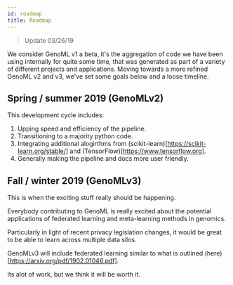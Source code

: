 ```yaml
---
id: roadmap
title: Roadmap  
---
```


> Update 03/26/19

We consider GenoML v1 a beta, it's the aggregation of code we have been using internally for quite some time, that was generated as part of a variety of different projects and applications. Moving towards a more refined GenoML v2 and v3, we've set some goals below and a loose timeline. 

## Spring / summer 2019 (GenoMLv2)
This development cycle includes:
1. Upping speed and efficiency of the pipeline.
2. Transitioning to a majority python code.
3. Integrating additional alogirthms from (scikit-learn)[https://scikit-learn.org/stable/] and (TensorFlow)[https://www.tensorflow.org].
4. Generally making the pipeline and docs more user friendly.

## Fall /  winter 2019 (GenoMLv3)
This is when the exciting stuff really should be happening.

Everybody contributing to GenoML is really excited about the potential applications of federated learning and meta-learning methods in genomics.

Particularly in light of recent privacy legislation changes, it would be great to be able to learn across multiple data silos.

GenoMLv3 will include federated learning similar to what is outlined (here)[https://arxiv.org/pdf/1902.01046.pdf]. 

Its alot of work, but we think it will be worth it.

